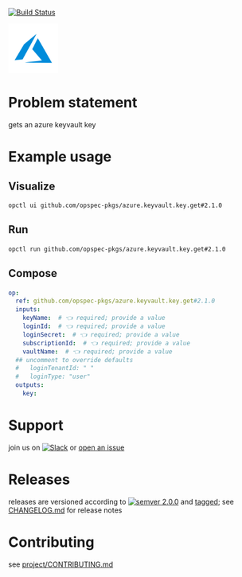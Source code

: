 [![Build Status](https://github.com/opspec-pkgs/azure.keyvault.key.get/workflows/build/badge.svg?branch=main)](https://github.com/opspec-pkgs/azure.keyvault.key.get/actions?query=workflow%3Abuild+branch%3Amain)

<img src="icon.svg" alt="icon" height="100px">

# Problem statement

gets an azure keyvault key

# Example usage

## Visualize

```shell
opctl ui github.com/opspec-pkgs/azure.keyvault.key.get#2.1.0
```

## Run

```
opctl run github.com/opspec-pkgs/azure.keyvault.key.get#2.1.0
```

## Compose

```yaml
op:
  ref: github.com/opspec-pkgs/azure.keyvault.key.get#2.1.0
  inputs:
    keyName:  # 👈 required; provide a value
    loginId:  # 👈 required; provide a value
    loginSecret:  # 👈 required; provide a value
    subscriptionId:  # 👈 required; provide a value
    vaultName:  # 👈 required; provide a value
  ## uncomment to override defaults
  #   loginTenantId: " "
  #   loginType: "user"
  outputs:
    key:
```

# Support

join us on
[![Slack](https://img.shields.io/badge/slack-opctl-E01563.svg)](https://join.slack.com/t/opctl/shared_invite/zt-51zodvjn-Ul_UXfkhqYLWZPQTvNPp5w)
or
[open an issue](https://github.com/opspec-pkgs/azure.keyvault.key.get/issues)

# Releases

releases are versioned according to
[![semver 2.0.0](https://img.shields.io/badge/semver-2.0.0-brightgreen.svg)](http://semver.org/spec/v2.0.0.html)
and [tagged](https://git-scm.com/book/en/v2/Git-Basics-Tagging); see
[CHANGELOG.md](CHANGELOG.md) for release notes

# Contributing

see
[project/CONTRIBUTING.md](https://github.com/opspec-pkgs/project/blob/main/CONTRIBUTING.md)
